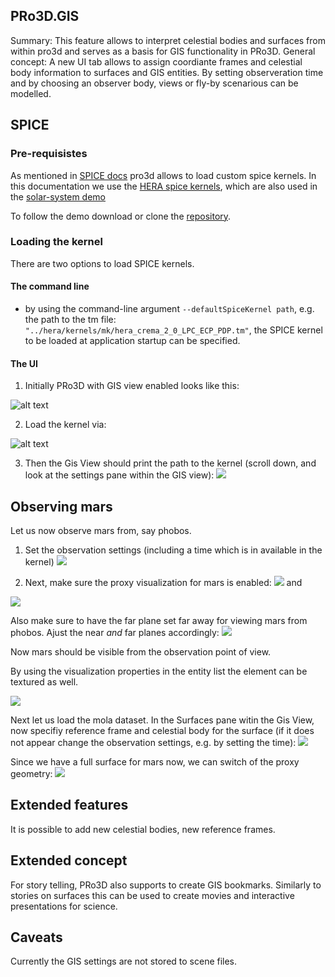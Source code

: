 
## PRo3D.GIS 

Summary: This feature allows to interpret celestial bodies and surfaces from within pro3d and serves as a basis for GIS functionality in PRo3D.
General concept: A new UI tab allows to assign coordiante frames and celestial body information to surfaces and GIS entities. By setting observeration time and by choosing an observer body, views or fly-by scenarious can be modelled.


## SPICE

### Pre-requisistes
As mentioned in [SPICE docs](./spice.md) pro3d allows to load custom spice kernels. In this documentation we use the [HERA spice kernels](https://s2e2.cosmos.esa.int/bitbucket/projects/spice_kernels/repos/hera/browse), which are also used in the [solar-system demo](https://github.com/pro3d-space/PRo3D.SPICE)

To follow the demo download or clone the [repository](https://s2e2.cosmos.esa.int/bitbucket/projects/spice_kernels/repos/hera/browse).

 
### Loading the kernel

There are two options to load SPICE kernels. 

#### The command line
 - by using the command-line argument `--defaultSpiceKernel path`, e.g. the path to the tm file: `"../hera/kernels/mk/hera_crema_2_0_LPC_ECP_PDP.tm"`, the SPICE kernel to be loaded at application startup can be specified.

#### The UI

1. Initially PRo3D with GIS view enabled looks like this:

![alt text](./images/gis-view.png)

2. Load the kernel via:

![alt text](images/loadKernel.png)

3. Then the Gis View should print the path to the kernel (scroll down, and look at the settings pane within the GIS view):
![](images/loadedKernel.png)

## Observing mars

Let us now observe mars from, say phobos.
1. Set the observation settings (including a time which is in available in the kernel)
![](images/observe.png)

2. Next, make sure the proxy visualization for mars is enabled:
![](./images/MarsProperties.png)
and

![](./images/visibleMars.png)

Also make sure to have the far plane set far away for viewing mars from phobos. Ajust the near *and* far planes accordingly:
![](./images/farplane.png)

Now mars should be visible from the observation point of view.

By using the visualization properties in the entity list the element can be textured as well.

![](./images/textured.png)

Next let us load the mola dataset.
In the Surfaces pane witin the Gis View, now specifiy reference frame and celestial body for the surface (if it does not appear change the observation settings, e.g. by setting the time):
![](images/surfaceRefFrame.png)

Since we have a full surface for mars now, we can switch of the proxy geometry:
![](images/molaObservation.png)

## Extended features

It is possible to add new celestial bodies, new reference frames.

## Extended concept

For story telling, PRo3D also supports to create GIS bookmarks. Similarly to stories on surfaces this can be used to create movies and interactive presentations for science.

## Caveats

Currently the GIS settings are not stored to scene files.